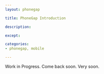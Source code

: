 ```yaml
---
layout: phonegap

title: PhoneGap Introduction

description: 

except:

categories:
- phonegap, mobile

---
```



Work in Progress. Come back soon. Very soon.